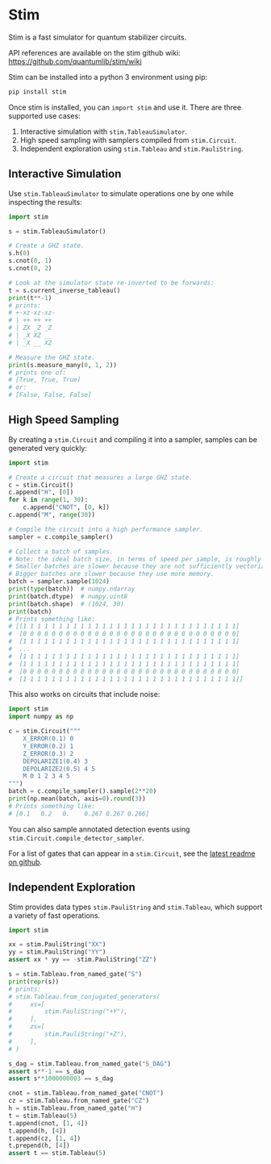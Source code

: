 # Stim

Stim is a fast simulator for quantum stabilizer circuits.

API references are available on the stim github wiki: https://github.com/quantumlib/stim/wiki

Stim can be installed into a python 3 environment using pip:

```bash
pip install stim
```

Once stim is installed, you can `import stim` and use it.
There are three supported use cases:

1. Interactive simulation with `stim.TableauSimulator`.
2. High speed sampling with samplers compiled from `stim.Circuit`.
3. Independent exploration using `stim.Tableau` and `stim.PauliString`.

## Interactive Simulation

Use `stim.TableauSimulator` to simulate operations one by one while inspecting the results:

```python
import stim

s = stim.TableauSimulator()

# Create a GHZ state.
s.h(0)
s.cnot(0, 1)
s.cnot(0, 2)

# Look at the simulator state re-inverted to be forwards:
t = s.current_inverse_tableau()
print(t**-1)
# prints:
# +-xz-xz-xz-
# | ++ ++ ++
# | ZX _Z _Z
# | _X XZ __
# | _X __ XZ

# Measure the GHZ state.
print(s.measure_many(0, 1, 2))
# prints one of:
# [True, True, True]
# or:
# [False, False, False]
```

## High Speed Sampling

By creating a `stim.Circuit` and compiling it into a sampler, samples can be generated very quickly:

```python
import stim

# Create a circuit that measures a large GHZ state.
c = stim.Circuit()
c.append("H", [0])
for k in range(1, 30):
    c.append("CNOT", [0, k])
c.append("M", range(30))

# Compile the circuit into a high performance sampler.
sampler = c.compile_sampler()

# Collect a batch of samples.
# Note: the ideal batch size, in terms of speed per sample, is roughly 1024.
# Smaller batches are slower because they are not sufficiently vectorized.
# Bigger batches are slower because they use more memory.
batch = sampler.sample(1024)
print(type(batch))  # numpy.ndarray
print(batch.dtype)  # numpy.uint8
print(batch.shape)  # (1024, 30)
print(batch)
# Prints something like:
# [[1 1 1 1 1 1 1 1 1 1 1 1 1 1 1 1 1 1 1 1 1 1 1 1 1 1 1 1 1 1]
#  [0 0 0 0 0 0 0 0 0 0 0 0 0 0 0 0 0 0 0 0 0 0 0 0 0 0 0 0 0 0]
#  [1 1 1 1 1 1 1 1 1 1 1 1 1 1 1 1 1 1 1 1 1 1 1 1 1 1 1 1 1 1]
#  ...
#  [1 1 1 1 1 1 1 1 1 1 1 1 1 1 1 1 1 1 1 1 1 1 1 1 1 1 1 1 1 1]
#  [1 1 1 1 1 1 1 1 1 1 1 1 1 1 1 1 1 1 1 1 1 1 1 1 1 1 1 1 1 1]
#  [0 0 0 0 0 0 0 0 0 0 0 0 0 0 0 0 0 0 0 0 0 0 0 0 0 0 0 0 0 0]
#  [1 1 1 1 1 1 1 1 1 1 1 1 1 1 1 1 1 1 1 1 1 1 1 1 1 1 1 1 1 1]]
```

This also works on circuits that include noise:

```python
import stim
import numpy as np

c = stim.Circuit("""
    X_ERROR(0.1) 0
    Y_ERROR(0.2) 1
    Z_ERROR(0.3) 2
    DEPOLARIZE1(0.4) 3
    DEPOLARIZE2(0.5) 4 5
    M 0 1 2 3 4 5
""")
batch = c.compile_sampler().sample(2**20)
print(np.mean(batch, axis=0).round(3))
# Prints something like:
# [0.1   0.2   0.    0.267 0.267 0.266]
```

You can also sample annotated detection events using `stim.Circuit.compile_detector_sampler`.

For a list of gates that can appear in a `stim.Circuit`, see the [latest readme on github](https://github.com/quantumlib/Stim#readme).

## Independent Exploration

Stim provides data types `stim.PauliString` and `stim.Tableau`, which support a variety of fast operations.

```python
import stim

xx = stim.PauliString("XX")
yy = stim.PauliString("YY")
assert xx * yy == -stim.PauliString("ZZ")

s = stim.Tableau.from_named_gate("S")
print(repr(s))
# prints:
# stim.Tableau.from_conjugated_generators(
#     xs=[
#         stim.PauliString("+Y"),
#     ],
#     zs=[
#         stim.PauliString("+Z"),
#     ],
# )

s_dag = stim.Tableau.from_named_gate("S_DAG")
assert s**-1 == s_dag
assert s**1000000003 == s_dag

cnot = stim.Tableau.from_named_gate("CNOT")
cz = stim.Tableau.from_named_gate("CZ")
h = stim.Tableau.from_named_gate("H")
t = stim.Tableau(5)
t.append(cnot, [1, 4])
t.append(h, [4])
t.append(cz, [1, 4])
t.prepend(h, [4])
assert t == stim.Tableau(5)
```
